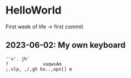 # HelloWorld

First week of life -> first commit


## 2023-06-02: My own keyboard

```
''v'. jh'
?             vaqwsAm
;.vlp, ,/,gh ho..,opn[] m
```
